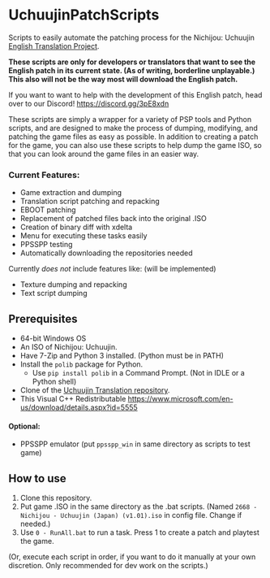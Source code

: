 

# UchuujinPatchScripts
Scripts to easily automate the patching process for the Nichijou: Uchuujin [English Translation Project](https://github.com/noneucat/uchuujin). 

**These scripts are only for developers or translators that want to see the English patch in its current state. (As of writing, borderline unplayable.) This also will not be the way most will download the English patch.**

If you want to want to help with the development of this English patch, head over to our Discord! https://discord.gg/3pE8xdn

These scripts are simply a wrapper for a variety of PSP tools and Python scripts, and are designed to make the process of dumping, modifying, and patching the game files as easy as possible. In addition to creating a patch for the game, you can also use these scripts to help dump the game ISO, so that you can look around the game files in an easier way.


### Current Features:
* Game extraction and dumping
* Translation script patching and repacking
* EBOOT patching
* Replacement of patched files back into the original .ISO
* Creation of binary diff with xdelta
* Menu for executing these tasks easily
* PPSSPP testing
* Automatically downloading the repositories needed

Currently *does not* include features like: (will be implemented)

* Texture dumping and repacking
* Text script dumping



## Prerequisites
* 64-bit Windows OS
* An ISO of Nichijou: Uchuujin.
* Have 7-Zip and Python 3 installed. (Python must be in PATH)
* Install the `polib` package for Python. 
	* Use `pip install polib` in a Command Prompt. (Not in IDLE or a Python shell)
* Clone of the [Uchuujin Translation repository](https://github.com/noneucat/uchuujin).
* This Visual C++ Redistributable
    https://www.microsoft.com/en-us/download/details.aspx?id=5555

#### Optional:
* PPSSPP emulator (put `ppsspp_win` in same directory as scripts to test game)


## How to use

1. Clone this repository.
2. Put game .ISO in the same directory as the .bat scripts. (Named `2668 - Nichijou - Uchuujin (Japan) (v1.01).iso` in config file. Change if needed.)
3. Use `0 - RunAll.bat` to run a task. Press 1 to create a patch and playtest the game.

(Or, execute each script in order, if you want to do it manually at your own discretion. Only recommended for dev work on the scripts.)
